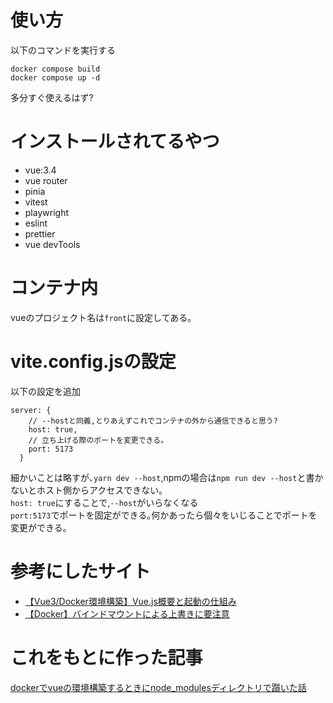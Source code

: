 # 使い方


以下のコマンドを実行する
```
docker compose build
docker compose up -d
```

多分すぐ使えるはず?

# インストールされてるやつ
* vue:3.4
* vue router
* pinia
* vitest
* playwright
* eslint
* prettier
* vue devTools

# コンテナ内
vueのプロジェクト名は`front`に設定してある｡

# vite.config.jsの設定
以下の設定を追加
```
server: {
    // --hostと同義,とりあえずこれでコンテナの外から通信できると思う?
    host: true,
    // 立ち上げる際のポートを変更できる。
    port: 5173
  }
```
細かいことは略すが､`yarn dev --host`,npmの場合は`npm run dev --host`と書かないとホスト側からアクセスできない｡  
`host: true`にすることで,`--host`がいらなくなる  
`port:5173`でポートを固定ができる｡何かあったら個々をいじることでポートを変更ができる｡

# 参考にしたサイト
* [【Vue3/Docker環境構築】Vue.js概要と起動の仕組み](https://reisuta.com/vue3-init/)
* [【Docker】バインドマウントによる上書きに要注意](https://zenn.dev/usma11dia0/articles/dockerfile_run_npm_not_working)

# これをもとに作った記事
[dockerでvueの環境構築するときにnode_modulesディレクトリで躓いた話](https://qiita.com/hideya670/items/2e31ef2bab3d897b3b67)